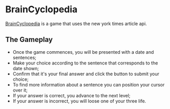 # BrainCyclopedia
[BrainCyclopedia](http://proj.nddery.ca/braincyclopedia/) is a game that uses the new york times article api.

## The Gameplay
* Once the game commences, you will be presented with a date and sentences;
* Make your choice according to the sentence that corresponds to the date shown;
* Confirm that it's your final answer and click the button to submit your choice;
* To find more information about a sentence you can position your cursor over it;
* If your answer is correct, you advance to the next level;
* If your answer is incorrect, you will loose one of your three life.
